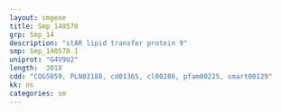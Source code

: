 ```yaml
---
layout: smgene
title: Smp_140570
grp: Smp_14
description: "stAR lipid transfer protein 9"
smp: Smp_140570.1
uniprot: "G4V9U2"
length:  3018
cdd: "COG5059, PLN03188, cd01365, cl00286, pfam00225, smart00129"
kk: ns
categories: sm
---
```


